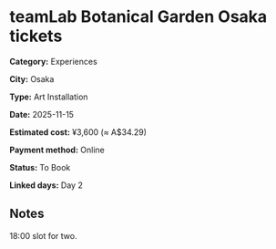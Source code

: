 # teamLab Botanical Garden Osaka tickets

**Category:** Experiences

**City:** Osaka

**Type:** Art Installation

**Date:** 2025-11-15

**Estimated cost:** ¥3,600 (≈ A$34.29)

**Payment method:** Online

**Status:** To Book

**Linked days:** Day 2

## Notes
18:00 slot for two.
